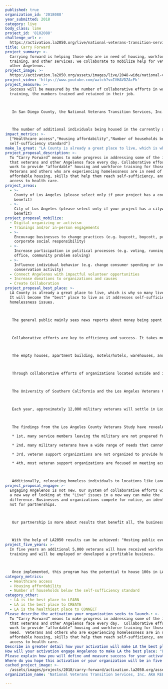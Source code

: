 ```yaml
---
published: true
organization_id: '2018088'
year_submitted: 2018
category: live
body_class: lime
project_id: '8102088'
challenge_url: >-
  https://activation.la2050.org/live/national-veterans-transition-services-inc-aka-reboot/
title: Carry Forward
project_summary: >-
  Carrying forward is helping those who are in need of housing, workforce
  training, and other services; we collaborate to mobilize help for veterans and
  other Angelenos.
project_image: >-
  https://activation.la2050.org/assets/images/live/2048-wide/national-veterans-transition-services-inc-aka-reboot.jpg
project_video: 'https://www.youtube.com/watch?v=IVHAVDZAcFk'
project_measure: >-
  Success will be measured by the number of collaborative efforts in workforce
  training, the numbers trained and retained in their job.



   In San Diego County, the National Veterans Transition Services, Inc. has seen 95-97% success in job training and at least a 9-month retention of employment.



   The number of additional individuals being housed in the currently available locations will lead to even more individuals to be housed.
impact_metrics: >-
  ["Healthcare access","Housing affordability","Number of households below the
  self-sufficiency standard"]
make_la_great: "LA County is already a great place to live, which is why so many live there. It will become the \"best\" place to live as it addresses self-sufficiency and homelessness issues.\r\n\r\n\r\n\r\n The general public mainly sees news reports about money being spent on the less fortunate, but new housing won't become available for at least 3 years. They want results now.\r\n\r\n\r\n\r\n Collaborative efforts are key to efficiency and success. It takes more than money, it takes activities that \"Carry Forward\" the city and county. We will reach out to include organizations, businesses, and government agencies.\r\n\r\n\r\n\r\n The empty houses, apartment building, motels/hotels, warehouses, and other building with good bones will stand strong as they are converted to sustainable living environments. The first step will be to lease homes to house homeless individuals and veterans who are in need of housing so they have a safe place to live while attending free workforce training and connecting individuals to needed services.\r\n\r\n\r\n\r\n Through collaborative efforts of organizations located outside and inside the city of LA and LA County, efforts are increased. Neighboring counties and organizations know about the challenges that exist in LA County and want to help in the efforts to \"Carry Forward\" their communities.\r\n\r\n\r\n\r\n The University of Southern California and the Los Angeles Veterans Collaborative did a study of California Veterans, finding and concluding the following:\r\n\r\n\r\n\r\n Each year, approximately 12,000 military veterans will settle in Los Angeles County as they transition out of the military, joining the 325,000 veterans who currently reside here. For the most part, veterans in California and Los Angeles County reflect the larger national demographics, with the exception that the local population has more Hispanic and Asian veterans than the national average.\r\n\r\n\r\n\r\n The findings from the Los Angeles County Veterans Study have revealed several overarching issues that deserve attention:\r\n\r\n * 1st, many service members leaving the military are not prepared for the transition.\r\n\r\n * 2nd, many military veterans have a wide range of needs that cannot be easily provided by a single organization.\r\n\r\n * 3rd, veteran support organizations are not organized to provide holistic support to current and returning veterans.\r\n\r\n * 4th, most veteran support organizations are focused on meeting acute and chronic needs of veterans, such as homelessness, immediate or severe health issues, or acute or chronic unemployment. Very little attention is given to preventing these conditions or intervening early to prevent them from becoming chronic.\r\n\r\n\r\n\r\n Additionally, relocating homeless individuals to locations like Lancaster, Apple Valley, and Hesperia which have available jobs, lower rents, and price of properties. This will help lower the density in the City of Los Angeles. Many would be willing to relocate. They need and want help, but they do not have the means to move and know the resources that are available in other areas of the state."
project_proposal_description: >-
  To “Carry Forward” means to make progress in addressing some of the issues
  that veterans and other Angelenos face every day. Collaborative efforts can
  work to provide "affordable" housing and workforce training for those in need.
  Veterans and others who are experiencing homelessness are in need of
  affordable housing, skills that help them reach self-sufficiency, and easy
  access to health care.
project_areas:
  - >-
    County of Los Angeles (please select only if your project has a countywide
    benefit)
  - >-
    City of Los Angeles (please select only if your project has a citywide
    benefit)
project_proposal_mobilize:
  - Digital organizing or activism
  - Trainings and/or in-person engagements
  - >-
    Encourage businesses to change practices (e.g. buycott, boycott, promote
    corporate social responsibility)
  - >-
    Increase participation in political processes (e.g. voting, running for
    office, community problem solving)
  - >-
    Influence individual behavior (e.g. change consumer spending or increase
    conservation activity)
  - Connect Angelenos with impactful volunteer opportunities
  - Increase donations to organizations and causes
  - Create Collaboration
project_proposal_best_place: >-
  LA County is already a great place to live, which is why so many live there.
  It will become the "best" place to live as it addresses self-sufficiency and
  homelessness issues.



   The general public mainly sees news reports about money being spent on the less fortunate, but new housing won't become available for at least 3 years. They want results now.



   Collaborative efforts are key to efficiency and success. It takes more than money, it takes activities that "Carry Forward" the city and county. We will reach out to include organizations, businesses, and government agencies.



   The empty houses, apartment building, motels/hotels, warehouses, and other building with good bones will stand strong as they are converted to sustainable living environments. The first step will be to lease homes to house homeless individuals and veterans who are in need of housing so they have a safe place to live while attending free workforce training and connecting individuals to needed services.



   Through collaborative efforts of organizations located outside and inside the city of LA and LA County, efforts are increased. Neighboring counties and organizations know about the challenges that exist in LA County and want to help in the efforts to "Carry Forward" their communities.



   The University of Southern California and the Los Angeles Veterans Collaborative did a study of California Veterans, finding and concluding the following:



   Each year, approximately 12,000 military veterans will settle in Los Angeles County as they transition out of the military, joining the 325,000 veterans who currently reside here. For the most part, veterans in California and Los Angeles County reflect the larger national demographics, with the exception that the local population has more Hispanic and Asian veterans than the national average.



   The findings from the Los Angeles County Veterans Study have revealed several overarching issues that deserve attention:

   * 1st, many service members leaving the military are not prepared for the transition.

   * 2nd, many military veterans have a wide range of needs that cannot be easily provided by a single organization.

   * 3rd, veteran support organizations are not organized to provide holistic support to current and returning veterans.

   * 4th, most veteran support organizations are focused on meeting acute and chronic needs of veterans, such as homelessness, immediate or severe health issues, or acute or chronic unemployment. Very little attention is given to preventing these conditions or intervening early to prevent them from becoming chronic.



   Additionally, relocating homeless individuals to locations like Lancaster, Apple Valley, and Hesperia which have available jobs, lower rents, and price of properties. This will help lower the density in the City of Los Angeles. Many would be willing to relocate. They need and want help, but they do not have the means to move and know the resources that are available in other areas of the state.
project_proposal_engage: >-
  Engaging Angelenos is not new. Our system of collaborative efforts will create
  a new way of looking at the "Live" issues in a new way can make the
  difference. Businesses and organizations compete for notice, an identity, but
  not for partnerships.



   Our partnership is more about results that benefit all, the businesses, their customers who are veterans and Angelenos who are wealthy or less fortunate.



   With the help of LA2050 results can be achieved: "Hosting public events" and "Communications support, including traditional media, social media, and LA2050 newsletter" will create greater awareness and more collaborative efforts.
project_five_years: >-
  In five years an additional 5,000 veterans will have received workforce
  training and will be employed or developed a profitable business.



   Once implemented, this program has the potential to house 100s in LA. Moving able-bodied homeless Angelenos to locations where work and housing are available will decrease the density of the city's homeless population.
category_metrics:
  - Healthcare access
  - Housing affordability
  - Number of households below the self-sufficiency standard
category_other:
  - LA is the best place to LEARN
  - LA is the best place to CREATE
  - LA is the healthiest place to CONNECT
Please describe the activation your organization seeks to launch.: >-
  To “Carry Forward” means to make progress in addressing some of the issues
  that veterans and other Angelenos face every day.  Collaborative efforts can
  work to provide "affordable" housing and workforce training for those in
  need.  Veterans and others who are experiencing homelessness are in need of
  affordable housing, skills that help them reach self-sufficiency, and easy
  access to health care.
Describe in greater detail how your activation will make LA the best place?: "LA County is already a great place to live, which is why so many live there.  It will become the \"best\" place to live as it addresses self-sufficiency and homelessness issues.  \r\n\r\nThe general public mainly sees news reports about money being spent on the less fortunate, but new housing won't become available for at least 3 years.  They want results now.\r\n\r\nCollaborative efforts are key to efficiency and success.  It takes more than money, it takes activities that \"Carry Forward\" the city and county. We will reach out to include organizations, businesses, and government agencies.\r\n\r\nThe empty houses, apartment building, motels/hotels, warehouses, and other building with good bones will stand strong as they are converted to sustainable living environments.  The first step will be to lease homes to house homeless individuals and veterans who are in need of housing so they have a safe place to live while attending free workforce training and connecting individuals to needed services.\r\n\r\nThrough collaborative efforts of organizations located outside and inside the city of LA and LA County, efforts are increased.  Neighboring counties and organizations know about the challenges that exist in LA County and want to help in the efforts to \"Carry Forward\" their communities.\r\n\r\nThe University of Southern California and the Los Angeles Veterans Collaborative did a study of California Veterans, finding and concluding the following: \r\n\r\nEach year, approximately 12,000 military veterans will settle in Los Angeles County as they transition out of the military, joining the 325,000 veterans who currently reside here. For the most part, veterans in California and Los Angeles County reflect the larger national demographics, with the exception that the local population has more Hispanic and Asian veterans than the national average. \r\n\r\nThe findings from the Los Angeles County Veterans Study have revealed several overarching issues that deserve attention:\r\n* 1st, many service members leaving the military are not prepared for the transition.\r\n*  2nd, many military veterans have a wide range of needs that cannot be easily provided by a single organization.\r\n*  3rd, veteran support organizations are not organized to provide holistic support to current and returning veterans.\r\n*  4th, most veteran support organizations are focused on meeting acute and chronic needs of veterans, such as homelessness, immediate or severe health issues, or acute or chronic unemployment. Very little attention is given to preventing these conditions or intervening early to prevent them from becoming chronic.\r\n\r\nAdditionally, relocating homeless individuals to locations like Lancaster, Apple Valley, and Hesperia which have available jobs, lower rents, and price of properties. This will help lower the density in the City of Los Angeles.  Many would be willing to relocate.  They need and want help, but they do not have the means to move and know the resources that are available in other areas of the state.\r\n\r\n\r\n"
How will your activation engage Angelenos to make LA the best place: "Engaging Angelenos is not new.  Our system of collaborative efforts will create a new way of looking at the \"Live\" issues in a new way can make the difference.  Businesses and organizations compete for notice, an identity, but not for partnerships.  \r\n\r\nOur partnership is more about results that benefit all, the businesses, their customers who are veterans and Angelenos who are wealthy or less fortunate.\r\n\r\nWith the help of LA2050 results can be achieved:  \"Hosting public events\" and \"Communications support, including traditional media, social media, and LA2050 newsletter\" will create greater awareness and more collaborative efforts."
Please explain how you will define and measure success for your activation.: "Success will be measured by the number of collaborative efforts in workforce training, the numbers trained and retained in their job.\r\n\r\nIn San Diego County, the National Veterans Transition Services, Inc. has seen 95-97% success in job training and at least a 9-month retention of employment.\r\n\r\nThe number of additional individuals being housed in the currently available locations will lead to even more individuals to be housed.\r\n\r\n"
Where do you hope this activation or your organization will be in five years?: "In five years an additional 5,000 veterans will have received workforce training and will be employed or developed a profitable business.\r\n\r\nOnce implemented, this program has the potential to house 100s in LA.  Moving able-bodied homeless Angelenos to locations where work and housing are available will decrease the density of the city's homeless population."
cached_project_image: >-
  /assets/images/projects/2018/carry-forward/activation.la2050.org/assets/images/live/2048-wide/national-veterans-transition-services-inc-aka-reboot.jpg
organization_name: 'National Veterans Transition Services, Inc. AKA REBOOT'

---
```

